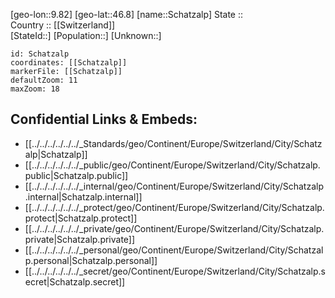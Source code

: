 ﻿---
location: [46.8,9.82] 
mapzoom: [7,12] 
mapmarker: city 
type: City
tags:
- geo/City


SpocWebEntityId: 33997
isDeleted: false
confidential: public

---
[geo-lon::9.82] 
[geo-lat::46.8] 
[name::Schatzalp] 
State ::  
Country :: [[Switzerland]]  
[StateId::] 
[Population::] 
[Unknown::] 


```leaflet
id: Schatzalp
coordinates: [[Schatzalp]] 
markerFile: [[Schatzalp]] 
defaultZoom: 11 
maxZoom: 18
```


## Confidential Links & Embeds: 
- [[../../../../../../_Standards/geo/Continent/Europe/Switzerland/City/Schatzalp|Schatzalp]] 
- [[../../../../../../_public/geo/Continent/Europe/Switzerland/City/Schatzalp.public|Schatzalp.public]] 
- [[../../../../../../_internal/geo/Continent/Europe/Switzerland/City/Schatzalp.internal|Schatzalp.internal]] 
- [[../../../../../../_protect/geo/Continent/Europe/Switzerland/City/Schatzalp.protect|Schatzalp.protect]] 
- [[../../../../../../_private/geo/Continent/Europe/Switzerland/City/Schatzalp.private|Schatzalp.private]] 
- [[../../../../../../_personal/geo/Continent/Europe/Switzerland/City/Schatzalp.personal|Schatzalp.personal]] 
- [[../../../../../../_secret/geo/Continent/Europe/Switzerland/City/Schatzalp.secret|Schatzalp.secret]] 
